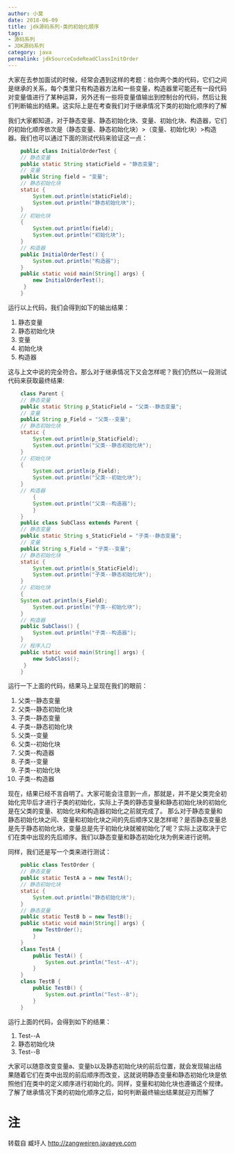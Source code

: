 ```yaml
---
author: 小莫
date: 2018-06-09
title: jdk源码系列-类的初始化顺序
tags:
- 源码系列
- JDK源码系列
category: java
permalink: jdkSourceCodeReadClassInitOrder
---
```

大家在去参加面试的时候，经常会遇到这样的考题：给你两个类的代码，它们之间是继承的关系，每个类里只有构造器方法和一些变量，构造器里可能还有一段代码对变量值进行了某种运算，另外还有一些将变量值输出到控制台的代码，然后让我们判断输出的结果。这实际上是在考查我们对于继承情况下类的初始化顺序的了解
<!-- more -->
我们大家都知道，对于静态变量、静态初始化块、变量、初始化块、构造器，它们的初始化顺序依次是（静态变量、静态初始化块）>（变量、初始化块）>构造器。我们也可以通过下面的测试代码来验证这一点：

```java
    public class InitialOrderTest {
    // 静态变量
    public static String staticField = "静态变量";
    // 变量
    public String field = "变量";
    // 静态初始化块
    static {
        System.out.println(staticField);
        System.out.println("静态初始化块");
    }
    // 初始化块
    {
        System.out.println(field);
        System.out.println("初始化块");
    }
    // 构造器
    public InitialOrderTest() {
        System.out.println("构造器");
    }
    public static void main(String[] args) {
        new InitialOrderTest();
     }
    }
```

运行以上代码，我们会得到如下的输出结果：
1. 静态变量
2. 静态初始化块
3. 变量
4. 初始化块
5. 构造器

这与上文中说的完全符合。那么对于继承情况下又会怎样呢？我们仍然以一段测试代码来获取最终结果:

```java
    class Parent {
    // 静态变量
    public static String p_StaticField = "父类--静态变量";
    // 变量
    public String p_Field = "父类--变量";
    // 静态初始化块
    static {
        System.out.println(p_StaticField);
        System.out.println("父类--静态初始化块");
    }
    // 初始化块
    {
        System.out.println(p_Field);
        System.out.println("父类--初始化块");
    }
    // 构造器
        {
        System.out.println("父类--构造器");
        }
    }
    public class SubClass extends Parent {
    // 静态变量
    public static String s_StaticField = "子类--静态变量";
    // 变量
    public String s_Field = "子类--变量";
    // 静态初始化块
    static {
        System.out.println(s_StaticField);
        System.out.println("子类--静态初始化块");
    }
    // 初始化块
    {
    System.out.println(s_Field);
        System.out.println("子类--初始化块");
    }
    // 构造器
    public SubClass() {
        System.out.println("子类--构造器");
    }
    // 程序入口
    public static void main(String[] args) {
        new SubClass();
     }
    }
```

运行一下上面的代码，结果马上呈现在我们的眼前：
1. 父类--静态变量
2. 父类--静态初始化块
3. 子类--静态变量
4. 子类--静态初始化块
5. 父类--变量
6. 父类--初始化块
7. 父类--构造器
8. 子类--变量
9. 子类--初始化块
10. 子类--构造器

现在，结果已经不言自明了。大家可能会注意到一点，那就是，并不是父类完全初始化完毕后才进行子类的初始化，实际上子类的静态变量和静态初始化块的初始化是在父类的变量、初始化块和构造器初始化之前就完成了。
那么对于静态变量和静态初始化块之间、变量和初始化块之间的先后顺序又是怎样呢？是否静态变量总是先于静态初始化块，变量总是先于初始化块就被初始化了呢？实际上这取决于它们在类中出现的先后顺序。我们以静态变量和静态初始化块为例来进行说明。

同样，我们还是写一个类来进行测试：

```java
    public class TestOrder {
    // 静态变量
    public static TestA a = new TestA();
    // 静态初始化块
    static {
        System.out.println("静态初始化块");
    }
    // 静态变量
    public static TestB b = new TestB();
    public static void main(String[] args) {
        new TestOrder();
        }
    }
    class TestA {
        public TestA() {
            System.out.println("Test--A");
        }
    }
    class TestB {
        public TestB() {
            System.out.println("Test--B");
        }
    }

```

运行上面的代码，会得到如下的结果：
1. Test--A
2. 静态初始化块
3. Test--B

大家可以随意改变变量a、变量b以及静态初始化块的前后位置，就会发现输出结果随着它们在类中出现的前后顺序而改变，这就说明静态变量和静态初始化块是依照他们在类中的定义顺序进行初始化的。同样，变量和初始化块也遵循这个规律。了解了继承情况下类的初始化顺序之后，如何判断最终输出结果就迎刃而解了



# 注
转载自 臧圩人 http://zangweiren.javaeye.com
